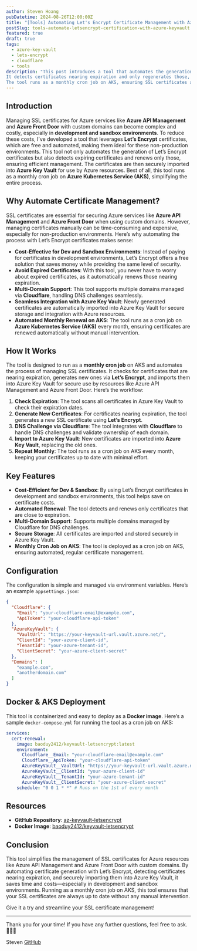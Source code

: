 ```yaml
---
author: Steven Hoang
pubDatetime: 2024-08-26T12:00:00Z
title: "[Tools] Automating Let's Encrypt Certificate Management with Azure Key Vault and Cloudflare"
postSlug: tools-automate-letsencrypt-certification-with-azure-keyvault
featured: true
draft: true
tags:
  - azure-key-vault
  - lets-encrypt
  - cloudflare
  - tools
description: "This post introduces a tool that automates the generation and renewal of Let's Encrypt certificates, importing them into Azure Key Vault. 
It detects certificates nearing expiration and only regenerates those, supporting multiple domains managed via Cloudflare. 
The tool runs as a monthly cron job on AKS, ensuring SSL certificates are always up to date without manual intervention."
---
```


## Introduction

Managing SSL certificates for Azure services like **Azure API Management** and **Azure Front Door** with custom domains can become complex and costly, especially in **development and sandbox environments**. To reduce these costs, I’ve developed a tool that leverages **Let’s Encrypt** certificates, which are free and automated, making them ideal for these non-production environments. This tool not only automates the generation of Let’s Encrypt certificates but also detects expiring certificates and renews only those, ensuring efficient management. The certificates are then securely imported into **Azure Key Vault** for use by Azure resources. Best of all, this tool runs as a monthly cron job on **Azure Kubernetes Service (AKS)**, simplifying the entire process.

## Why Automate Certificate Management?

SSL certificates are essential for securing Azure services like **Azure API Management** and **Azure Front Door** when using custom domains. However, managing certificates manually can be time-consuming and expensive, especially for non-production environments. Here’s why automating the process with Let’s Encrypt certificates makes sense:

- **Cost-Effective for Dev and Sandbox Environments**: Instead of paying for certificates in development environments, Let’s Encrypt offers a free solution that saves money while providing the same level of security.
- **Avoid Expired Certificates**: With this tool, you never have to worry about expired certificates, as it automatically renews those nearing expiration.
- **Multi-Domain Support**: This tool supports multiple domains managed via **Cloudflare**, handling DNS challenges seamlessly.
- **Seamless Integration with Azure Key Vault**: Newly generated certificates are automatically imported into Azure Key Vault for secure storage and integration with Azure resources.
- **Automated Monthly Renewal on AKS**: The tool runs as a cron job on **Azure Kubernetes Service (AKS)** every month, ensuring certificates are renewed automatically without manual intervention.

## How It Works

The tool is designed to run as a **monthly cron job** on AKS and automates the process of managing SSL certificates. It checks for certificates that are nearing expiration, generates new ones via **Let’s Encrypt**, and imports them into Azure Key Vault for secure use by resources like Azure API Management and Azure Front Door. Here’s the workflow:

1. **Check Expiration**: The tool scans all certificates in Azure Key Vault to check their expiration dates.
2. **Generate New Certificates**: For certificates nearing expiration, the tool generates a new SSL certificate using **Let’s Encrypt**.
3. **DNS Challenge via Cloudflare**: The tool integrates with **Cloudflare** to handle DNS challenges and validate ownership of each domain.
4. **Import to Azure Key Vault**: New certificates are imported into **Azure Key Vault**, replacing the old ones.
5. **Repeat Monthly**: The tool runs as a cron job on AKS every month, keeping your certificates up to date with minimal effort.

## Key Features

- **Cost-Efficient for Dev & Sandbox**: By using Let’s Encrypt certificates in development and sandbox environments, this tool helps save on certificate costs.
- **Automated Renewal**: The tool detects and renews only certificates that are close to expiration.
- **Multi-Domain Support**: Supports multiple domains managed by Cloudflare for DNS challenges.
- **Secure Storage**: All certificates are imported and stored securely in Azure Key Vault.
- **Monthly Cron Job on AKS**: The tool is deployed as a cron job on AKS, ensuring automated, regular certificate management.

## Configuration

The configuration is simple and managed via environment variables. Here’s an example `appsettings.json`:

```json
{
  "Cloudflare": {
    "Email": "your-cloudflare-email@example.com",
    "ApiToken": "your-cloudflare-api-token"
  },
  "AzureKeyVault": {
    "VaultUrl": "https://your-keyvault-url.vault.azure.net/",
    "ClientId": "your-azure-client-id",
    "TenantId": "your-azure-tenant-id",
    "ClientSecret": "your-azure-client-secret"
  },
  "Domains": [
    "example.com",
    "anotherdomain.com"
  ]
}
```

## Docker & AKS Deployment

This tool is containerized and easy to deploy as a **Docker image**. Here’s a sample `docker-compose.yml` for running the tool as a cron job on AKS:

```yaml
services:
  cert-renewal:
    image: baoduy2412/keyvault-letsencrypt:latest
    environment:
      Cloudflare__Email: "your-cloudflare-email@example.com"
      Cloudflare__ApiToken: "your-cloudflare-api-token"
      AzureKeyVault__VaultUrl: "https://your-keyvault-url.vault.azure.net/"
      AzureKeyVault__ClientId: "your-azure-client-id"
      AzureKeyVault__TenantId: "your-azure-tenant-id"
      AzureKeyVault__ClientSecret: "your-azure-client-secret"
    schedule: "0 0 1 * *" # Runs on the 1st of every month
```

## Resources

- **GitHub Repository**: [az-keyvault-letsencrypt](https://github.com/baoduy/az-keyvault-letsencrypt)
- **Docker Image**: [baoduy2412/keyvault-letsencrypt](https://hub.docker.com/r/baoduy2412/keyvault-letsencrypt)

## Conclusion

This tool simplifies the management of SSL certificates for Azure resources like Azure API Management and Azure Front Door with custom domains. By automating certificate generation with Let’s Encrypt, detecting certificates nearing expiration, and securely importing them into Azure Key Vault, it saves time and costs—especially in development and sandbox environments. Running as a monthly cron job on AKS, this tool ensures that your SSL certificates are always up to date without any manual intervention.

Give it a try and streamline your SSL certificate management!

<hr/>

Thank you for your time! If you have any further questions, feel free to ask. 🌟✨🎁

Steven
[GitHub](<[https://github.com/baoduy](https://github.com/baoduy)>)